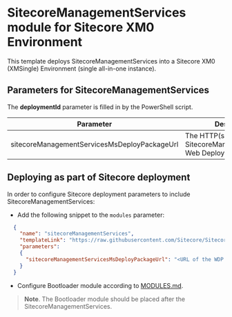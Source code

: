# SitecoreManagementServices module for Sitecore XM0 Environment

This template deploys SitecoreManagementServices into a Sitecore XM0 (XMSingle) Environment (single all-in-one instance).

## Parameters for SitecoreManagementServices

The **deploymentId**  parameter is filled in by the PowerShell script.

| Parameter                                    | Description
-----------------------------------------------|------------------------------------------------
| sitecoreManagementServicesMsDeployPackageUrl | The HTTP(s) URL of a SitecoreManagementServices Web Deploy package.

## Deploying as part of Sitecore deployment

In order to configure Sitecore deployment parameters to include SitecoreManagementServices:

* Add the following snippet to the `modules` parameter:
```JSON
  {
    "name": "sitecoreManagementServices",
    "templateLink": "https://raw.githubusercontent.com/Sitecore/Sitecore-Azure-Quickstart-Templates/master/SitecoreManagementServices/xm0/azuredeploy.json",
    "parameters":
    {
      "sitecoreManagementServicesMsDeployPackageUrl": "<URL of the WDP file for SitecoreManagementServices *.scwdp>"
    }
  }
```

* Configure Bootloader module according to [MODULES.md](../../MODULES.md). 
> **Note**. The Bootloader module should be placed after the SitecoreManagementServices.